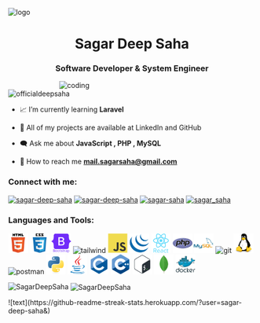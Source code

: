 ![logo](https://media.licdn.com/dms/image/v2/D5616AQGWsvblpHvBfg/profile-displaybackgroundimage-shrink_350_1400/profile-displaybackgroundimage-shrink_350_1400/0/1715615362097?e=1736985600&v=beta&t=Y8jkEOqaOQ07RxIEiV3KOAbiBO04hhnOd9FfWCRn-Zc)
<h1 align="center">Sagar Deep Saha</h1>
<h3 align="center">Software Developer & System Engineer</h3>

<img align="right" alt="coding" width="400"
    src="https://4.bp.blogspot.com/-VUgxF99T8VA/W7ykCpkd4eI/AAAAAAAAACA/kfyH6QXSwmkToQS23La7ZiXfXKM2MPoaACLcBGAs/s1600/web%2Bdev%2B1.png">

<p align="left"> <img
        src="https://komarev.com/ghpvc/?username=officialdeepsaha&label=Profile%20views&color=0e75b6&style=flat"
        alt="officialdeepsaha" /> </p>

- 📈 I’m currently learning **Laravel**

- 📑 All of my projects are available at LinkedIn and GitHub

- 🗨️ Ask me about **JavaScript , PHP , MySQL**

- 📧 How to reach me **mail.sagarsaha@gmail.com**

<h3 align="left">Connect with me:</h3>
<p align="left">
    <a href="/" target="blank"><img align="center"
            src="https://raw.githubusercontent.com/rahuldkjain/github-profile-readme-generator/master/src/images/icons/Social/github.svg"
            alt="sagar-deep-saha" height="30" width="40" /></a>
    <a href="/" target="blank"><img align="center"
            src="https://raw.githubusercontent.com/rahuldkjain/github-profile-readme-generator/master/src/images/icons/Social/linked-in-alt.svg"
            alt="sagar-deep-saha" height="30" width="40" /></a>
    <a href="/" target="blank"><img align="center"
            src="https://raw.githubusercontent.com/rahuldkjain/github-profile-readme-generator/master/src/images/icons/Social/leet-code.svg"
            alt="sagar-saha" height="30" width="40" /></a>
    <a href="/" target="blank"><img align="center"
            src="https://raw.githubusercontent.com/rahuldkjain/github-profile-readme-generator/master/src/images/icons/Social/hackerrank.svg"
            alt="sagar_saha" height="30" width="40" /></a>
<!--     <a href="/" target="blank"><img align="center"
            src="https://avatars.githubusercontent.com/u/983194"
            alt="sagar-saha" height="30" width="40" /></a> -->
</p>


<h3 align="left">Languages and Tools:</h3>


<p align="left">
<img src="https://raw.githubusercontent.com/devicons/devicon/master/icons/html5/html5-original-wordmark.svg" alt="html5" width="40" height="40" />
<img src="https://raw.githubusercontent.com/devicons/devicon/master/icons/css3/css3-original-wordmark.svg" alt="css3" width="40" height="40" />
<img src="https://raw.githubusercontent.com/devicons/devicon/master/icons/bootstrap/bootstrap-plain-wordmark.svg" alt="bootstrap" width="40" height="40" /> 
<img src="https://www.vectorlogo.zone/logos/tailwindcss/tailwindcss-icon.svg" alt="tailwind" width="40" height="40" />
<img src="https://raw.githubusercontent.com/devicons/devicon/master/icons/javascript/javascript-original.svg" alt="javascript" width="40" height="40" />
<img src="https://raw.githubusercontent.com/devicons/devicon/master/icons/jquery/jquery-original.svg" alt="JQuery"width="40" height="40" />
<img src="https://raw.githubusercontent.com/devicons/devicon/master/icons/react/react-original-wordmark.svg" alt="react" width="40" height="40" />
<img src="https://raw.githubusercontent.com/devicons/devicon/master/icons/php/php-original.svg" alt="php" width="40" height="40" />
<img src="https://raw.githubusercontent.com/devicons/devicon/master/icons/mysql/mysql-original-wordmark.svg" alt="mysql" width="40" height="40" />
<img src="https://www.vectorlogo.zone/logos/git-scm/git-scm-icon.svg" alt="git" width="40" height="40" /> </a>
<img src="https://raw.githubusercontent.com/devicons/devicon/master/icons/linux/linux-original.svg" alt="linux" width="40" height="40" />
<img src="https://www.vectorlogo.zone/logos/getpostman/getpostman-icon.svg" alt="postman" width="40" height="40" />
<img src="https://raw.githubusercontent.com/devicons/devicon/master/icons/python/python-original.svg" alt="python" width="40" height="40" />
<img src="https://raw.githubusercontent.com/devicons/devicon/master/icons/java/java-original.svg" alt="java"width="40" height="40" />
<img src="https://raw.githubusercontent.com/devicons/devicon/master/icons/c/c-original.svg" alt="java"width="40" height="40" />
<img src="https://raw.githubusercontent.com/devicons/devicon/master/icons/cplusplus/cplusplus-original.svg" alt="c"width="40" height="40" />
<img src="https://raw.githubusercontent.com/devicons/devicon/master/icons/bash/bash-original.svg" alt="Bash"width="40" height="40" />
<img src="https://raw.githubusercontent.com/devicons/devicon/master/icons/mongodb/mongodb-original.svg" alt="mongodb"width="40" height="40" />
<img src="https://raw.githubusercontent.com/devicons/devicon/master/icons/docker/docker-original-wordmark.svg" alt="mongodb"width="40" height="40" />
</p>

<p><img align="left" src="https://github-readme-stats.vercel.app/api/top-langs?username=sagar-deep-saha&show_icons=true&locale=en&layout=compact" alt="SagarDeepSaha" /></p>
<p>&nbsp;<img align="center" src="https://github-readme-stats.vercel.app/api?username=sagar-deep-saha&show_icons=true&locale=en" alt="SagarDeepSaha" /></p>
![text](https://github-readme-streak-stats.herokuapp.com/?user=sagar-deep-saha&)